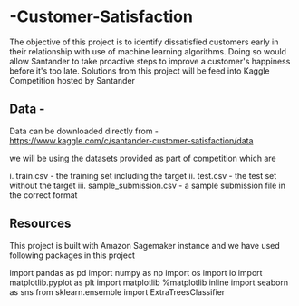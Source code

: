 # -Customer-Satisfaction
The objective of this project is to identify dissatisfied customers early in their relationship with use of machine learning algorithms. 
Doing so would allow Santander to take proactive steps to improve a customer's happiness before it's too late.
Solutions from this project will be feed into Kaggle Competition hosted by Santander

## Data -

Data can be downloaded directly from - https://www.kaggle.com/c/santander-customer-satisfaction/data

we will be using the datasets provided as part of competition which are

i.	train.csv - the training set including the target
ii.	test.csv - the test set without the target
iii.	sample_submission.csv - a sample submission file in the correct format


## Resources

This project is built with Amazon Sagemaker instance and we have used following packages in this project

import pandas as pd
import numpy as np
import os
import io
import matplotlib.pyplot as plt
import matplotlib
%matplotlib inline 
import seaborn as sns
from sklearn.ensemble import ExtraTreesClassifier

